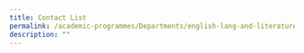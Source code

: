```yaml
---
title: Contact List
permalink: /academic-programmes/Departments/english-lang-and-literature/contact-list/permalink
description: ""
---
```

